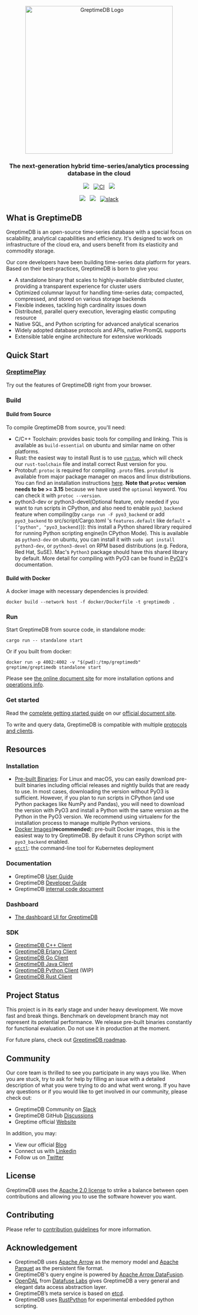 <p align="center">
  <picture>
    <source media="(prefers-color-scheme: light)" srcset="https://cdn.jsdelivr.net/gh/GreptimeTeam/greptimedb@develop/docs/logo-text-padding.png">
    <source media="(prefers-color-scheme: dark)" srcset="https://cdn.jsdelivr.net/gh/GreptimeTeam/greptimedb@develop/docs/logo-text-padding-dark.png">
    <img alt="GreptimeDB Logo" src="https://cdn.jsdelivr.net/gh/GreptimeTeam/greptimedb@develop/docs/logo-text-padding.png" width="400px">
  </picture>
</p>


<h3 align="center">
    The next-generation hybrid time-series/analytics processing database in the cloud
</h3>

<p align="center">
    <a href="https://codecov.io/gh/GrepTimeTeam/greptimedb"><img src="https://codecov.io/gh/GrepTimeTeam/greptimedb/branch/develop/graph/badge.svg?token=FITFDI3J3C"></img></a>
    &nbsp;
    <a href="https://github.com/GreptimeTeam/greptimedb/actions/workflows/develop.yml"><img src="https://github.com/GreptimeTeam/greptimedb/actions/workflows/develop.yml/badge.svg" alt="CI"></img></a>
    &nbsp;
    <a href="https://github.com/greptimeTeam/greptimedb/blob/develop/LICENSE"><img src="https://img.shields.io/github/license/greptimeTeam/greptimedb"></a>
</p>

<p align="center">
    <a href="https://twitter.com/greptime"><img src="https://img.shields.io/badge/twitter-follow_us-1d9bf0.svg"></a>
    &nbsp;
    <a href="https://www.linkedin.com/company/greptime/"><img src="https://img.shields.io/badge/linkedin-connect_with_us-0a66c2.svg"></a>
    &nbsp;
    <a href="https://greptime.com/slack"><img src="https://img.shields.io/badge/slack-GreptimeDB-0abd59?logo=slack" alt="slack" /></a>
</p>

## What is GreptimeDB

GreptimeDB is an open-source time-series database with a special focus on
scalability, analytical capabilities and efficiency. It's designed to work on
infrastructure of the cloud era, and users benefit from its elasticity and commodity
storage.

Our core developers have been building time-series data platform
for years. Based on their best-practices, GreptimeDB is born to give you:

- A standalone binary that scales to highly-available distributed cluster, providing a transparent experience for cluster users
- Optimized columnar layout for handling time-series data; compacted, compressed, and stored on various storage backends
- Flexible indexes, tackling high cardinality issues down
- Distributed, parallel query execution, leveraging elastic computing resource
- Native SQL, and Python scripting for advanced analytical scenarios
- Widely adopted database protocols and APIs, native PromQL supports
- Extensible table engine architecture for extensive workloads

## Quick Start

### [GreptimePlay](https://greptime.com/playground)

Try out the features of GreptimeDB right from your browser.

### Build

#### Build from Source

To compile GreptimeDB from source, you'll need:

- C/C++ Toolchain: provides basic tools for compiling and linking. This is
  available as `build-essential` on ubuntu and similar name on other platforms.
- Rust: the easiest way to install Rust is to use
  [`rustup`](https://rustup.rs/), which will check our `rust-toolchain` file and
  install correct Rust version for you.
- Protobuf: `protoc` is required for compiling `.proto` files. `protobuf` is
  available from major package manager on macos and linux distributions. You can
  find an installation instructions [here](https://grpc.io/docs/protoc-installation/).
  **Note that `protoc` version needs to be >= 3.15** because we have used the `optional`
  keyword. You can check it with `protoc --version`.
- python3-dev or python3-devel(Optional feature, only needed if you want to run scripts
  in CPython, and also need to enable `pyo3_backend` feature when compiling(by `cargo run -F pyo3_backend` or add `pyo3_backend` to src/script/Cargo.toml 's `features.default` like `default = ["python", "pyo3_backend]`)): this install a Python shared library required for running Python
  scripting engine(In CPython Mode). This is available as `python3-dev` on
  ubuntu, you can install it with `sudo apt install python3-dev`, or
  `python3-devel` on RPM based distributions (e.g. Fedora, Red Hat, SuSE). Mac's
  `Python3` package should have this shared library by default. More detail for compiling with PyO3 can be found in [PyO3](https://pyo3.rs/v0.18.1/building_and_distribution#configuring-the-python-version)'s documentation.

#### Build with Docker

A docker image with necessary dependencies is provided:

```
docker build --network host -f docker/Dockerfile -t greptimedb .
```

### Run

Start GreptimeDB from source code, in standalone mode:

```
cargo run -- standalone start
```

Or if you built from docker:

```
docker run -p 4002:4002 -v "$(pwd):/tmp/greptimedb" greptime/greptimedb standalone start
```

Please see [the online document site](https://docs.greptime.com/getting-started/overview#install-greptimedb) for more installation options and [operations info](https://docs.greptime.com/user-guide/operations/overview).

### Get started

Read the [complete getting started guide](https://docs.greptime.com/getting-started/overview#connect) on our [official document site](https://docs.greptime.com/).

To write and query data, GreptimeDB is compatible with multiple [protocols and clients](https://docs.greptime.com/user-guide/clients/overview).

## Resources

### Installation

- [Pre-built Binaries](https://greptime.com/download):
  For Linux and macOS, you can easily download pre-built binaries including official releases and nightly builds that are ready to use. 
  In most cases, downloading the version without PyO3 is sufficient. However, if you plan to run scripts in CPython (and use Python packages like NumPy and Pandas), you will need to download the version with PyO3 and install a Python with the same version as the Python in the PyO3 version.
  We recommend using virtualenv for the installation process to manage multiple Python versions.
- [Docker Images](https://hub.docker.com/r/greptime/greptimedb)(**recommended**): pre-built
  Docker images, this is the easiest way to try GreptimeDB. By default it runs CPython script with `pyo3_backend` enabled.
- [`gtctl`](https://github.com/GreptimeTeam/gtctl): the command-line tool for
  Kubernetes deployment

### Documentation

- GreptimeDB [User Guide](https://docs.greptime.com/user-guide/concepts/overview)
- GreptimeDB [Developer
  Guide](https://docs.greptime.com/developer-guide/overview.html)
- GreptimeDB [internal code document](https://greptimedb.rs)

### Dashboard
- [The dashboard UI for GreptimeDB](https://github.com/GreptimeTeam/dashboard)

### SDK

- [GreptimeDB C++ Client](https://github.com/GreptimeTeam/greptimedb-client-cpp)
- [GreptimeDB Erlang Client](https://github.com/GreptimeTeam/greptimedb-client-erl)
- [GreptimeDB Go Client](https://github.com/GreptimeTeam/greptimedb-client-go)
- [GreptimeDB Java Client](https://github.com/GreptimeTeam/greptimedb-client-java)
- [GreptimeDB Python Client](https://github.com/GreptimeTeam/greptimedb-client-py) (WIP)
- [GreptimeDB Rust Client](https://github.com/GreptimeTeam/greptimedb-client-rust)

## Project Status

This project is in its early stage and under heavy development. We move fast and
break things. Benchmark on development branch may not represent its potential
performance. We release pre-built binaries constantly for functional
evaluation. Do not use it in production at the moment.

For future plans, check out [GreptimeDB roadmap](https://github.com/GreptimeTeam/greptimedb/issues/669).

## Community

Our core team is thrilled to see you participate in any ways you like. When you are stuck, try to
ask for help by filling an issue with a detailed description of what you were trying to do
and what went wrong. If you have any questions or if you would like to get involved in our
community, please check out:

- GreptimeDB Community on [Slack](https://greptime.com/slack)
- GreptimeDB GitHub [Discussions](https://github.com/GreptimeTeam/greptimedb/discussions)
- Greptime official [Website](https://greptime.com)

In addition, you may:

- View our official [Blog](https://greptime.com/blogs/index)
- Connect us with [Linkedin](https://www.linkedin.com/company/greptime/)
- Follow us on [Twitter](https://twitter.com/greptime)

## License

GreptimeDB uses the [Apache 2.0 license][1] to strike a balance between
open contributions and allowing you to use the software however you want.

[1]: <https://github.com/greptimeTeam/greptimedb/blob/develop/LICENSE>

## Contributing

Please refer to [contribution guidelines](CONTRIBUTING.md) for more information.

## Acknowledgement
- GreptimeDB uses [Apache Arrow](https://arrow.apache.org/) as the memory model and [Apache Parquet](https://parquet.apache.org/) as the persistent file format.
- GreptimeDB's query engine is powered by [Apache Arrow DataFusion](https://github.com/apache/arrow-datafusion).
- [OpenDAL](https://github.com/datafuselabs/opendal) from [Datafuse Labs](https://github.com/datafuselabs) gives GreptimeDB a very general and elegant data access abstraction layer.
- GreptimeDB’s meta service is based on [etcd](https://etcd.io/).
- GreptimeDB uses [RustPython](https://github.com/RustPython/RustPython) for experimental embedded python scripting.
